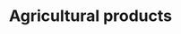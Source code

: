 ---
title: Agricultural products
longTitle: 'Agricultural products'
tags:
- gccommon
usedFor:
- "[[Agri-food products]]"
---
